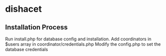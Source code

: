 # dishacet

## Installation Process
Run install.php for database config and installation.
Add coordinators in $users array in coordinator/credentials.php
Modify the config.php to set the database credentials
